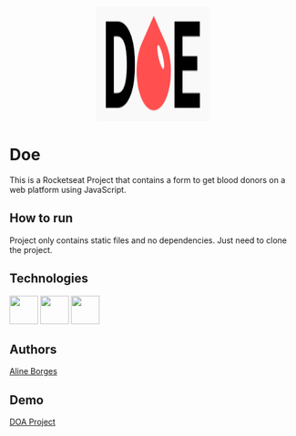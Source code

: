 <p align="center">
  <img width="200" height="200" src="https://github.com/aline-borges/doe-rocketseat/blob/master/img/logo.png?raw=true">
</p>

# Doe

This is a Rocketseat Project that contains a form to get blood donors on a web platform using JavaScript.

## How to run
Project only contains static files and no dependencies. Just need to clone the project.

## Technologies

 <p align="left">
  	<img width="50" height="50" src="https://freeiconshop.com/wp-content/uploads/edd/html-flat.png">
	<img width="50" height="50" src="https://freeiconshop.com/wp-content/uploads/edd/css-flat.png">
	<img width="50" height="50" src="https://freeiconshop.com/wp-content/uploads/edd/js-flat-128x128.png">
</p>

## Authors

[Aline Borges](https://github.com/AlineBorges)


## Demo
<a href="https://alineborges-animeform.netlify.com//">DOA Project</a>


